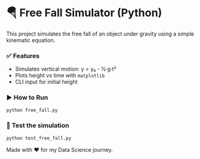 # 🪂 Free Fall Simulator (Python)

This project simulates the free fall of an object under gravity using a simple kinematic equation.

### ✅ Features
- Simulates vertical motion: y = y₀ - ½·g·t²
- Plots height vs time with `matplotlib`
- CLI input for initial height

### ▶️ How to Run
```bash
python free_fall.py
```

### 🧪 Test the simulation
```bash
python test_free_fall.py
```

Made with ♥ for my Data Science journey.
